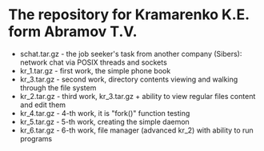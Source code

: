 # The repository for Kramarenko K.E. form Abramov T.V.

* schat.tar.gz - the job seeker's task from another company (Sibers): network chat via POSIX threads and sockets
* kr_1.tar.gz - first work, the simple phone book
* kr_3.tar.gz - second work, directory contents viewing and walking through the file system
* kr_2.tar.gz - third work, kr_3.tar.gz + ability to view regular files content and edit them
* kr_4.tar.gz - 4-th work, it is "fork()" function testing
* kr_5.tar.gz - 5-th work, creating the simple daemon
* kr_6.tar.gz - 6-th work, file manager (advanced kr_2) with ability to run programs
